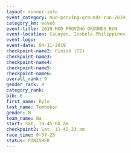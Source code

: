```yaml
---
layout: runner-info 
event_category: mud-proving-grounds-run-2019 
category_km: wave6 
event-title: 2019 MUD PROVING GROUNDS RUN 
event-location: Cauayan, Isabela Philippines 
event-logo: 
event-date: 04-11-2019 
checkpoint-name2: Finish (T2) 
checkpoint-name3: 
checkpoint-name4: 
checkpoint-name5: 
checkpoint-name6: 
overall_rank: 9
gender_rank: 9
category_rank: 
bib: 6
first_name: Rylo
last_name: Tumbokon
gender: M
team_name: Na
start: Sat, 10-45-00 am
checkpoint2: Sat, 11-42-23 am
race_time: 0-57-23
status: FINISHER
---
```

